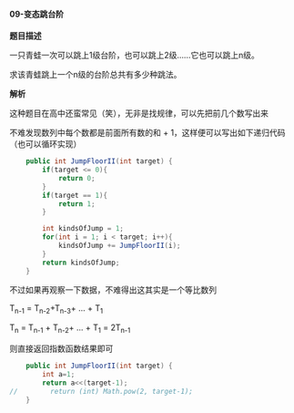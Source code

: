 #### 09-变态跳台阶



**题目描述**

一只青蛙一次可以跳上1级台阶，也可以跳上2级……它也可以跳上n级。

求该青蛙跳上一个n级的台阶总共有多少种跳法。



**解析**

这种题目在高中还蛮常见（笑），无非是找规律，可以先把前几个数写出来

不难发现数列中每个数都是前面所有数的和 + 1，这样便可以写出如下递归代码（也可以循环实现）

```java
    public int JumpFloorII(int target) {
        if(target <= 0){
            return 0;
        }
        if(target == 1){
            return 1;
        }

        int kindsOfJump = 1;
        for(int i = 1; i < target; i++){
            kindsOfJump += JumpFloorII(i);
        }
        return kindsOfJump;
    }
```

不过如果再观察一下数据，不难得出这其实是一个等比数列

T<sub>n-1</sub> = T<sub>n-2</sub>+T<sub>n-3</sub>+ ... + T<sub>1</sub>

T<sub>n</sub> = T<sub>n-1</sub> + T<sub>n-2</sub>+ ... + T<sub>1</sub> = 2T<sub>n-1</sub>

则直接返回指数函数结果即可

```java
    public int JumpFloorII(int target) {
        int a=1; 
        return a<<(target-1);
//        return (int) Math.pow(2, target-1);
    }
```

